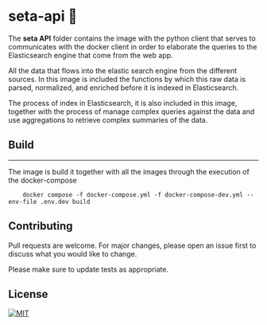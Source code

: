 # seta-api 📃

The **seta API**  folder contains the image with the python client that serves to communicates with the docker client in order to elaborate the queries to the Elasticsearch engine that come from the web app. 

All the data that flows into the elastic search engine from the different sources. In this image is included the functions by which this raw data is parsed, normalized, and enriched before it is indexed in Elasticsearch. 

The process of index in Elasticsearch, it is also included in this image, together with the process of manage complex queries against the data and use aggregations to retrieve complex summaries of the data. 



## Build
***
The image is build it together with all the images through the execution of the docker-compose

```
    docker compose -f docker-compose.yml -f docker-compose-dev.yml --env-file .env.dev build
```


## Contributing

Pull requests are welcome. For major changes, please open an issue first to discuss what you would like to change.

Please make sure to update tests as appropriate.

## License

[![MIT][mit-badge]][mit-url]

[mit-badge]: https://img.shields.io/badge/license-mit-blue
[mit-url]: https://choosealicense.com/licenses/mit/